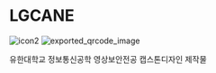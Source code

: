 # LGCANE
![icon2](https://user-images.githubusercontent.com/52505364/71056906-49819580-219e-11ea-9347-14a267a92df1.png)
![exported_qrcode_image](https://user-images.githubusercontent.com/52505364/71057645-c150bf80-21a0-11ea-9fa0-cee94e6dba57.png)

유한대학교 정보통신공학 영상보안전공 캡스톤디자인 제작물


